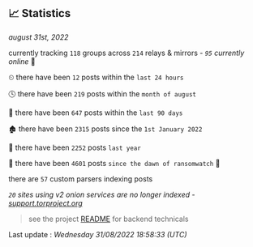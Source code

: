 
## 📈 Statistics
_august 31st, 2022_

currently tracking `118` groups across `214` relays & mirrors - _`95` currently online_ 📡

⏲ there have been `12` posts within the `last 24 hours`

🕓 there have been `219` posts within the `month of august`

📅 there have been `647` posts within the `last 90 days`

🏚 there have been `2315` posts since the `1st January 2022`

🚀 there have been `2252` posts `last year`

🦕 there have been `4601` posts `since the dawn of ransomwatch` 🐣

there are `57` custom parsers indexing posts

_`20` sites using v2 onion services are no longer indexed - [support.torproject.org](https://support.torproject.org/onionservices/v2-deprecation/)_

> see the project [README](https://github.com/jmousqueton/ransomwatch#readme) for backend technicals



Last update : _Wednesday 31/08/2022 18:58:33 (UTC)_

